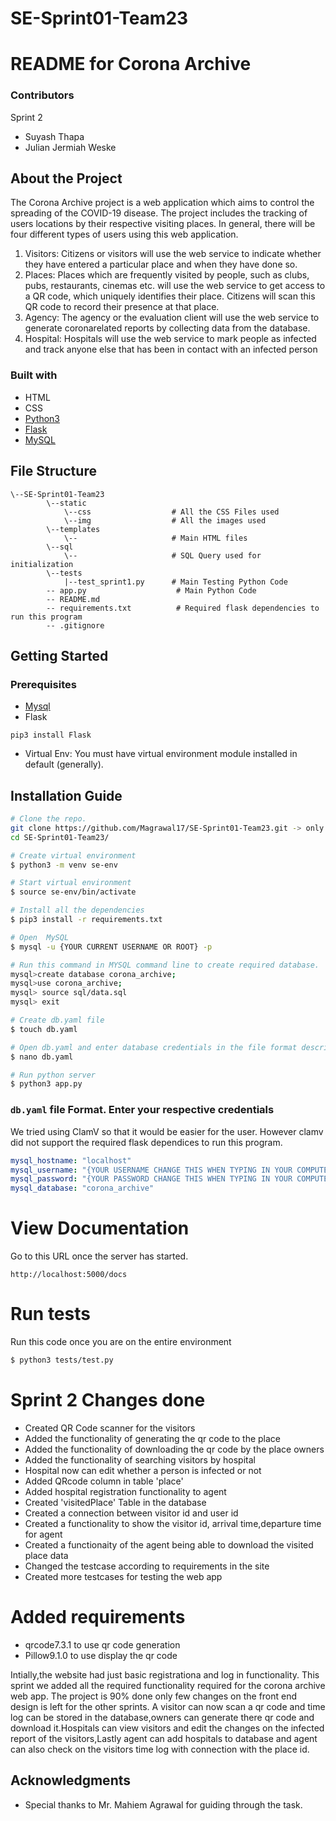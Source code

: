 # SE-Sprint01-Team23

# README for Corona Archive

### Contributors



Sprint 2 
- Suyash Thapa 
- Julian Jermiah Weske 

## About the Project

The Corona Archive project is a web application which aims to control the spreading of the COVID-19 disease. The project includes the tracking of users locations by their respective visiting places. In general, there will be four different types of users using this web application.

1. Visitors: Citizens or visitors will use the web service to indicate whether they have entered a particular place and when they have done so.
2. Places: Places which are frequently visited by people, such as clubs, pubs, restaurants, cinemas etc. will use the web service to get access to a QR code, which uniquely identifies their place. Citizens will scan this QR code to record their presence at that place.
3. Agency: The agency or the evaluation client will use the web service to generate coronarelated reports by collecting data from the database.
4. Hospital: Hospitals will use the web service to mark people as infected and track anyone else that has been in contact with an infected person

### Built with
* HTML
* CSS
* [Python3](https://www.python.org/download/releases/3.0/)
* [Flask](https://www.fullstackpython.com/flask.html)
* [MySQL](https://www.mysql.com/)

## File Structure
```
\--SE-Sprint01-Team23
        \--static
            \--css                  # All the CSS Files used
            \--img                  # All the images used 
        \--templates    
            \--                     # Main HTML files    
        \--sql  
            \--                     # SQL Query used for initialization
        \--tests
            |--test_sprint1.py      # Main Testing Python Code
        -- app.py                    # Main Python Code
        -- README.md
        -- requirements.txt          # Required flask dependencies to run this program
        -- .gitignore    
```

## Getting Started

### Prerequisites

* [Mysql](https://dev.mysql.com/downloads/installer/)
* Flask 
```
pip3 install Flask
```
* Virtual Env:
You must have virtual environment module installed in default (generally).

## Installation Guide

```bash
# Clone the repo.
git clone https://github.com/Magrawal17/SE-Sprint01-Team23.git -> only for sample
cd SE-Sprint01-Team23/

# Create virtual environment
$ python3 -m venv se-env

# Start virtual environment
$ source se-env/bin/activate

# Install all the dependencies
$ pip3 install -r requirements.txt

# Open  MySQL
$ mysql -u {YOUR CURRENT USERNAME OR ROOT} -p

# Run this command in MYSQL command line to create required database.
mysql>create database corona_archive;
mysql>use corona_archive;
mysql> source sql/data.sql
mysql> exit

# Create db.yaml file 
$ touch db.yaml

# Open db.yaml and enter database credentials in the file format described below
$ nano db.yaml

# Run python server
$ python3 app.py

```

### `db.yaml` file Format. Enter your respective credentials

We tried using ClamV so that it would be easier for the user. However clamv did not support the required flask dependices to run this program.

```yaml
mysql_hostname: "localhost"
mysql_username: "{YOUR USERNAME CHANGE THIS WHEN TYPING IN YOUR COMPUTER}"
mysql_password: "{YOUR PASSWORD CHANGE THIS WHEN TYPING IN YOUR COMPUTER}"
mysql_database: "corona_archive"
```

# View Documentation

Go to this URL once the server has started.

```
http://localhost:5000/docs
```
# Run tests

Run this code once you are on the entire environment

```sh
$ python3 tests/test.py
```
# Sprint 2 Changes done 
- Created QR Code scanner for the visitors 
- Added the functionality of generating the qr code to the place
- Added the functionality of downloading the qr code by the place owners
- Added the functionality of searching visitors by hospital
- Hospital now can edit whether a person is infected or not
- Added QRcode column in table 'place'
- Added hospital registration functionality to agent 
- Created 'visitedPlace' Table in the database
- Created a connection between visitor id and user id
- Created a functionality to show the visitor id, arrival time,departure time for agent  
- Created a functionaity of the agent being able to download the visited place data 
- Changed the testcase according to requirements in the site
- Created more testcases for testing the web app
# Added requirements 
- qrcode7.3.1 to use qr code generation 
- Pillow9.1.0 to use display the qr code 

Intially,the website had just basic registrationa and log in functionality. This sprint we added all the required functionality required for the corona archive web app. The project is 90% done only few changes on the front end design is left for the other sprints. A visitor can now scan a qr code and time log can be stored in the database,owners can generate there qr code and download it.Hospitals can view visitors and edit the changes on the infected report of the visitors,Lastly agent can add hospitals to database and agent can also check on the visitors time log with connection with the place id. 
## Acknowledgments

* Special thanks to Mr. Mahiem Agrawal for guiding through the task.
